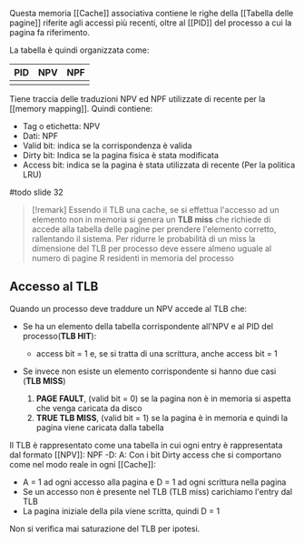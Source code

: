 Questa memoria [[Cache]] associativa contiene le righe della [[Tabella delle pagine]] riferite agli accessi più recenti, oltre al [[PID]] del processo a cui la pagina fa riferimento.

La tabella è quindi organizzata come:

| PID | NPV | NPF |
| --- | --- | --- |
|     |     |     |

Tiene traccia delle traduzioni NPV ed NPF utilizzate di recente per la [[memory mapping]]. Quindi contiene:
- Tag o etichetta: NPV
- Dati: NPF
- Valid bit: indica se la corrispondenza è valida
- Dirty bit: Indica se la pagina fisica è stata modificata
- Access bit: indica se la pagina è stata utilizzata di recente (Per la politica LRU)

#todo slide 32


>[!remark]
>Essendo il TLB una cache, se si effettua l'accesso ad un elemento non in memoria si genera un **TLB miss** che richiede di accede alla tabella delle pagine per prendere l'elemento corretto, rallentando il sistema. 
>Per ridurre le probabilità di un miss la dimensione del TLB per processo deve essere almeno uguale al numero di pagine R residenti in memoria del processo

## Accesso al TLB
Quando un processo deve traddure un NPV accede al TLB che:
- Se ha un elemento della tabella corrispondente all'NPV e al PID del processo(**TLB HIT**):
	- access bit = 1 e, se si tratta di una scrittura, anche access bit = 1

- Se invece non esiste un elemento corrispondente si hanno due casi (**TLB MISS**)
	1. **PAGE FAULT**, (valid bit = 0) se la pagina non è in memoria si aspetta che venga caricata da disco
	2. **TRUE TLB MISS**, (valid bit = 1) se la pagina è in memoria e quindi la pagina viene caricata dalla tabella



Il TLB è rappresentato come una tabella in cui ogni entry è rappresentata dal formato
[[NPV]]: NPF -D: A:
Con i bit Dirty access che si comportano come nel modo reale in ogni [[Cache]]:
- A = 1 ad ogni accesso alla pagina e D = 1 ad ogni scrittura nella pagina
- Se un accesso non è presente nel TLB (TLB miss) carichiamo l'entry dal TLB
- La pagina iniziale della pila viene scritta, quindi D = 1

Non si verifica mai saturazione del TLB per ipotesi.



